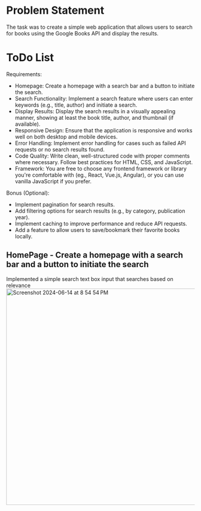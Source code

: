# Problem Statement
The task was to create a simple web application that allows users to search for books using the Google Books API and display the results.


# ToDo List
Requirements:
- Homepage: Create a homepage with a search bar and a button to initiate the search.
- Search Functionality: Implement a search feature where users can enter keywords (e.g., title, author) and initiate a search.
- Display Results: Display the search results in a visually appealing manner, showing at least the book title, author, and thumbnail (if available).
- Responsive Design: Ensure that the application is responsive and works well on both desktop and mobile devices.
- Error Handling: Implement error handling for cases such as failed API requests or no search results found.
- Code Quality: Write clean, well-structured code with proper comments where necessary. Follow best practices for HTML, CSS, and JavaScript.
- Framework: You are free to choose any frontend framework or library you're comfortable with (eg., React, Vue.js, Angular), or you can use vanilla JavaScript if you prefer.


Bonus (Optional):
- Implement pagination for search results.
- Add filtering options for search results (e.g., by category, publication year).
- Implement caching to improve performance and reduce API requests.
- Add a feature to allow users to save/bookmark their favorite books locally.


## HomePage - Create a homepage with a search bar and a button to initiate the search

Implemented a simple search text box input that searches based on relevance
<img width="578" alt="Screenshot 2024-06-14 at 8 54 54 PM" src="https://github.com/raaghav03/books_assignment/assets/121729910/67cbb2c2-4f98-4956-98c3-1e8422200854">
